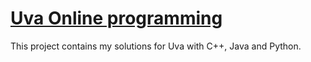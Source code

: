 # [Uva Online programming](https://uva.onlinejudge.org/)
This project contains my solutions for Uva with C++, Java and Python.
